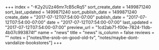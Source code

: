 +++
index = "-K2y2U2z46mr7cB5cRq5"
sort_create_date = 1499871240
sort_last_updated = 1499871240
sort_publish_date = 1499871240
create_date = "2017-07-12T07:54:00-07:00"
publish_date = "2017-07-12T07:54:00-07:00"
date = "2017-07-12T07:54:00-07:00"
last_updated = "2017-07-12T07:54:00-07:00"
preview_url = "1cd2ab71-f00e-7824-11db-4b07c993874f"
name = "news"
title = "news"
is_column = false
reviews = ""
notes = ["notes/the-srob-on-good-old-tv", "notes/maybe-dont-vandalize-bookstores"]
+++

